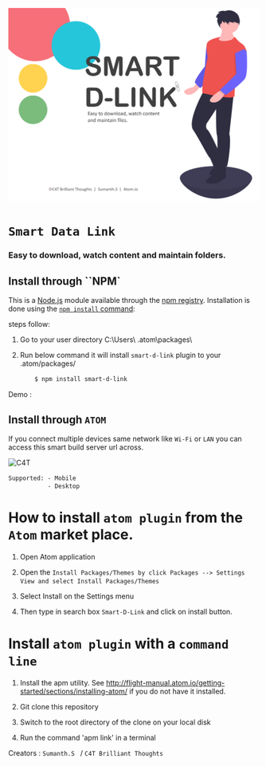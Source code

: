 
![C4T](/imgs/download.png "C4TBT/Sumanth")

# `Smart Data Link`

### Easy to download, watch content and maintain folders.



## Install through ``NPM`
This is a [Node.js](https://nodejs.org/en/) module available through the
[npm registry](https://www.npmjs.com/). Installation is done using the
[`npm install` command](https://docs.npmjs.com/getting-started/installing-npm-packages-locally):


 steps follow:
 
 1. Go to your user directory C:\Users\ <name> \.atom\packages\
 2. Run below command it will install ``smart-d-link`` plugin to your .atom/packages/
    
    ```sh
        $ npm install smart-d-link
    ```
 Demo :
 


## Install through ``ATOM``


If you connect multiple devices same network like ``Wi-Fi`` or ``LAN`` you can access this smart build server url across.

![C4T](/imgs/smart.gif "C4TBT/Sumanth")

```
Supported: - Mobile
           - Desktop
```

# How to install ``atom plugin`` from the ``Atom`` market place.

  1. Open Atom application

  2. Open the ``Install Packages/Themes by click Packages --> Settings View and select Install Packages/Themes``

  3. Select Install on the Settings menu
  
  4. Then type in search box ``Smart-D-Link`` and click on install button.

# Install ``atom plugin`` with a ``command line``
1. Install the apm utility. See http://flight-manual.atom.io/getting-started/sections/installing-atom/ if you do not have it installed.

2. Git clone this repository

3. Switch to the root directory of the clone on your local disk

4. Run the command 'apm link' in a terminal


Creators : 
``Sumanth.S ``  /  ``C4T Brilliant Thoughts``






